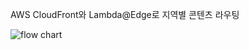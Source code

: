 AWS CloudFront와 Lambda@Edge로 지역별 콘텐츠 라우팅

![flow chart](https://github.com/grit-coding/DevToCodeSnippets/blob/main/tech-tutorials/infrastructure/aws-console/cloudfront-multi-region/images/flow-chart.jpg) 